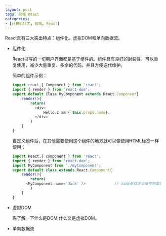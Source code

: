 ```yaml
---
layout: post
tags: 前端 React
categories:
- [计算机科学, 前端, React]
---
```


React具有三大突出特点：组件化、虚拟DOM和单向数据流。

* 组件化

  React书写的一切用户界面都是基于组件的。组件具有良好的封装性，可以重复使用，减少大量重复、多余的代码，并且方便迭代维护。

  简单的组件示例：

  ```javascript
  import react,{ Component } from 'react';
  import { render } from 'react-dom';
  export default Class MyComponent extends React.Component{
      render(){
          return(
          	<div>
              	Hello,I am { this.props.name}.
          	</div>
          )
      }
  }
  ```

  自定义组件后，在其他需要使用这个组件的地方就可以像使用HTML标签一样使用：

  ```javascript
  import React,{ component } from 'react';
  import { render } from 'react-dom';
  import MyComponent from './myComponent';
  export default class extends React.Component{
      render(){
          return(
        <MyComponent name='Jack' />             // name是自定义组件的属性
          )
      }
  }
  ```

* 虚拟DOM

  先了解一下什么是DOM,什么又是虚拟DOM。

* 单向数据流